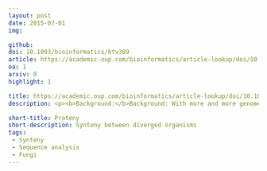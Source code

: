```yaml
---
layout: post
date: 2015-07-01
img: 

github: 
doi: 10.1093/bioinformatics/btv389
article: https://academic.oup.com/bioinformatics/article-lookup/doi/10.1093/bioinformatics/btv389
oa: 1
arxiv: 0
highlight: 1

title: https://academic.oup.com/bioinformatics/article-lookup/doi/10.1093/bioinformatics/btv389
description: <p><b>Background:</b>Background: With more and more genomes being sequenced, detecting synteny between genomes becomes more and more important. However, for microorganisms the genomic divergence quickly becomes large, resulting in different codon usage and shuffling of gene order and gene elements such as exons.</p> <p><b>Results:</b>We present Proteny, a methodology to detect synteny between diverged genomes. It operates on the amino acid sequence level to be insensitive to codon usage adaptations and clusters groups of exons disregarding order to handle diversity in genomic ordering between genomes. Furthermore, Proteny assigns significance levels to the syntenic clusters such that they can be selected on statistical grounds. Finally, Proteny provides novel ways to visualize results at different scales, facilitating the exploration and interpretation of syntenic regions. We test the performance of Proteny on a standard ground truth dataset, and we illustrate the use of Proteny on two closely related genomes (two different strains of Aspergillus niger) and on two distant genomes (two species of Basidiomycota). In comparison to other tools, we find that Proteny finds clusters with more true homologies in fewer clusters that contain more genes, i.e. Proteny is able to identify a more consistent synteny. Further, we show how genome rearrangements, assembly errors, gene duplications and the conservation of specific genes can be easily studied with Proteny.</p>

short-title: Proteny
short-description: Synteny between diverged organisms
tags:
 - Synteny
 - Sequence analysis
 - Fungi
---
```

